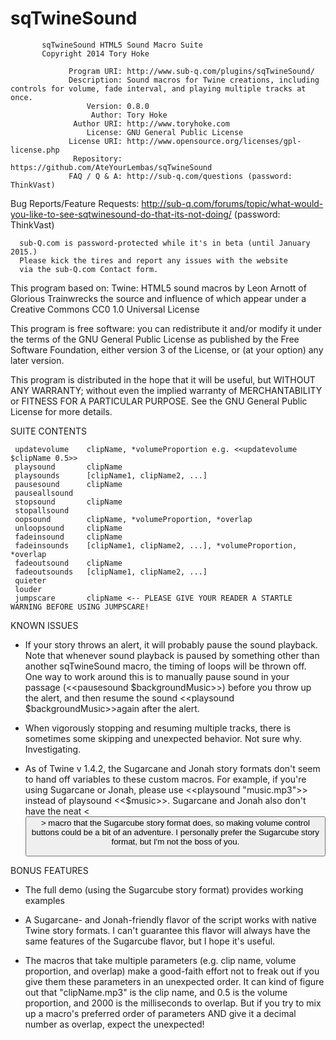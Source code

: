 sqTwineSound
============

           sqTwineSound HTML5 Sound Macro Suite
           Copyright 2014 Tory Hoke

                 Program URI: http://www.sub-q.com/plugins/sqTwineSound/
                 Description: Sound macros for Twine creations, including controls for volume, fade interval, and playing multiple tracks at once.
                     Version: 0.8.0
                      Author: Tory Hoke
                  Author URI: http://www.toryhoke.com
                     License: GNU General Public License
                 License URI: http://www.opensource.org/licenses/gpl-license.php
                  Repository: https://github.com/AteYourLembas/sqTwineSound
                 FAQ / Q & A: http://sub-q.com/questions (password: ThinkVast)
Bug Reports/Feature Requests: http://sub-q.com/forums/topic/what-would-you-like-to-see-sqtwinesound-do-that-its-not-doing/ (password: ThinkVast)

      sub-Q.com is password-protected while it's in beta (until January 2015.)
      Please kick the tires and report any issues with the website
      via the sub-Q.com Contact form.


This program based on:
Twine: HTML5 sound macros by Leon Arnott of Glorious Trainwrecks
the source and influence of which appear under a Creative Commons CC0 1.0 Universal License

This program is free software: you can redistribute it and/or modify
it under the terms of the GNU General Public License as published by
the Free Software Foundation, either version 3 of the License, or
(at your option) any later version.
  
This program is distributed in the hope that it will be useful,
but WITHOUT ANY WARRANTY; without even the implied warranty of
MERCHANTABILITY or FITNESS FOR A PARTICULAR PURPOSE.  See the
GNU General Public License for more details.


SUITE CONTENTS


     updatevolume    clipName, *volumeProportion e.g. <<updatevolume $clipName 0.5>>
     playsound       clipName
     playsounds      [clipName1, clipName2, ...]
     pausesound      clipName
     pauseallsound   
     stopsound       clipName
     stopallsound    
     oopsound        clipName, *volumeProportion, *overlap
     unloopsound     clipName
     fadeinsound     clipName
     fadeinsounds    [clipName1, clipName2, ...], *volumeProportion, *overlap
     fadeoutsound    clipName
     fadeoutsounds   [clipName1, clipName2, ...]
     quieter
     louder
     jumpscare       clipName <-- PLEASE GIVE YOUR READER A STARTLE WARNING BEFORE USING JUMPSCARE!



KNOWN ISSUES

- If your story throws an alert, it will probably pause the sound playback. Note that whenever sound playback is paused by something other than another sqTwineSound macro, the timing of loops will be thrown off. One way to work around this is to manually pause sound in your passage (<<pausesound $backgroundMusic>>) before you throw up the alert, and then resume the sound <<playsound $backgroundMusic>>again after the alert.

- When vigorously stopping and resuming multiple tracks, there is sometimes some skipping and unexpected behavior. Not sure why. Investigating.

- As of Twine v 1.4.2, the Sugarcane and Jonah story formats don't seem to hand off variables to these custom macros. For example, if you're using Sugarcane or Jonah, please use <<playsound "music.mp3">> instead of playsound <<$music>>. Sugarcane and Jonah also don't have the neat <<button>> macro that the Sugarcube story format does, so making volume control buttons could be a bit of an adventure. I personally prefer the Sugarcube story format, but I'm not the boss of you.


BONUS FEATURES

- The full demo (using the Sugarcube story format) provides working examples

- A Sugarcane- and Jonah-friendly flavor of the script works with native Twine story formats. I can't guarantee this flavor will always have the same features of the Sugarcube flavor, but I hope it's useful.

- The macros that take multiple parameters (e.g. clip name, volume proportion, and overlap) make a good-faith effort not to freak out if you give them these parameters in an unexpected order. It can kind of figure out that "clipName.mp3" is the clip name, and 0.5 is the volume proportion, and 2000 is the milliseconds to overlap. But if you try to mix up a macro's preferred order of parameters AND give it a decimal number as overlap, expect the unexpected!